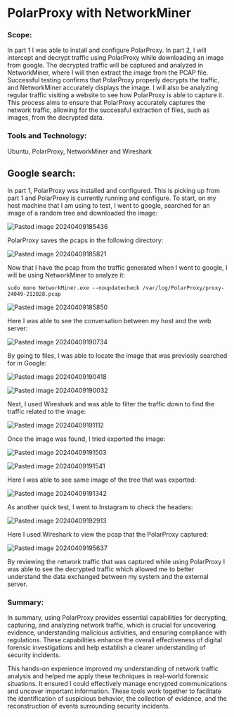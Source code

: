# PolarProxy with NetworkMiner

### Scope:

In part 1 I was able to install and configure PolarProxy. In part 2, I will intercept and decrypt traffic using PolarProxy while downloading an image from google. The decrypted traffic will be captured and analyzed in NetworkMiner, where  I will then extract the image from the PCAP file. Successful testing confirms that PolarProxy properly decrypts the traffic, and NetworkMiner accurately displays the image. I will also be analyzing regular traffic visiting a website to see how PolarProxy is able to capture it. This process aims to ensure that PolarProxy accurately captures the network traffic, allowing for the successful extraction of files, such as images, from the decrypted data.

### Tools and Technology:
Ubuntu, PolarProxy, NetworkMiner and Wireshark

## Google search:

In part 1, PolarProxy wss installed and configured. This is picking up from part 1 and PolarProxy is currently running and configure. To start, on my host machine that I am using to test, I went to google, searched for an image of a random tree and downloaded the image:

![Pasted image 20240409185436](https://github.com/lm3nitro/Projects/assets/55665256/b1b90bba-7f8f-4892-860a-9efd4e0bc0bd)

PolarProxy saves the pcaps in the following directory:

![Pasted image 20240409185821](https://github.com/lm3nitro/Projects/assets/55665256/ee85f1a8-5e2f-4d05-859b-35374609ddcc)

Now that I have the pcap from the traffic generated when I went to google, I will be using NetworkMiner to analyze it:

```
sudo mono NetworkMiner.exe --noupdatecheck /var/log/PolarProxy/proxy-24049-212028.pcap
```

![Pasted image 20240409185850](https://github.com/lm3nitro/Projects/assets/55665256/66506397-cafd-4f5d-970d-8cf1a96920ab)

Here I was able to see the conversation between my host and the web server:

![Pasted image 20240409190734](https://github.com/lm3nitro/Projects/assets/55665256/605ce843-c733-4143-ada0-64c0b2020a7c)

By going to files, I was able to locate the image that was previosly searched for in Google:

![Pasted image 20240409190418](https://github.com/lm3nitro/Projects/assets/55665256/9d5621d4-b84c-4c0e-999d-7daccc4fadec)

![Pasted image 20240409190032](https://github.com/lm3nitro/Projects/assets/55665256/5fcd7dbe-45c6-426d-90ef-a0c95a3f0bf3)

Next, I used Wireshark and was able to filter the traffic down to find the traffic related to the image:

![Pasted image 20240409191112](https://github.com/lm3nitro/Projects/assets/55665256/c1eb5238-a47e-440a-b122-33a851a5a63b)

Once the image was found, I tried exported the image:

![Pasted image 20240409191503](https://github.com/lm3nitro/Projects/assets/55665256/5684fe95-a684-4da0-85e7-0532ab403ccc)

![Pasted image 20240409191541](https://github.com/lm3nitro/Projects/assets/55665256/a6d21c07-d033-4375-86da-7de5dbeea955)

Here I was able to see same image of the tree that was exported:

![Pasted image 20240409191342](https://github.com/lm3nitro/Projects/assets/55665256/7bd08c85-8358-41ae-807a-72d30e8beaf9)

As another quick test, I went to Instagram to check the headers:

![Pasted image 20240409192913](https://github.com/lm3nitro/Projects/assets/55665256/f64ea7be-1e67-45bb-9f6e-c297502152b5)

Here I used Wireshark to view the pcap that the PolarProxy captured:

![Pasted image 20240409195637](https://github.com/lm3nitro/Projects/assets/55665256/d3ceb9a4-8ffb-4d4f-98dc-2ce545aa426f)

By reviewing the network traffic that was captured while using PolarProxy I was able to see the decrypted traffic which allowed me to better understand the data exchanged between my system and the external server. 

### Summary:

In summary, using PolarProxy provides essential capabilities for decrypting, capturing, and analyzing network traffic, which is crucial for uncovering evidence, understanding malicious activities, and ensuring compliance with regulations. These capabilities enhance the overall effectiveness of digital forensic investigations and help establish a clearer understanding of security incidents.

This hands-on experience improved my understanding of network traffic analysis and helped me apply these techniques in real-world forensic situations. It ensured I could effectively manage encrypted communications and uncover important information. These tools work together to facilitate the identification of suspicious behavior, the collection of evidence, and the reconstruction of events surrounding security incidents.
